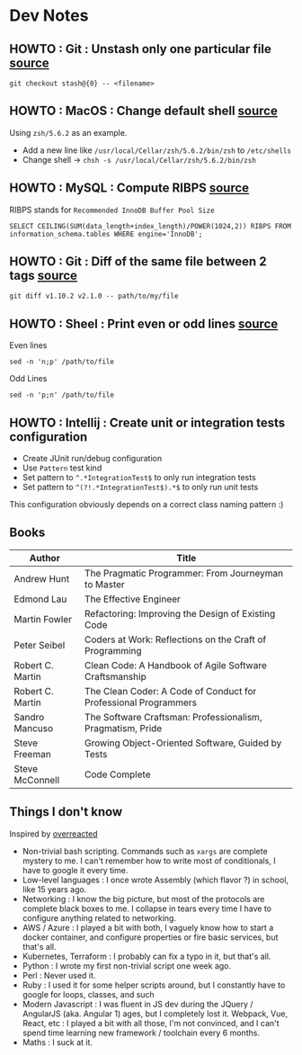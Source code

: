 # Dev Notes

## HOWTO : Git : Unstash only one particular file [source](https://stackoverflow.com/questions/15264553/how-to-unstash-only-certain-files/22555169)

`git checkout stash@{0} -- <filename>`

## HOWTO : MacOS : Change default shell [source](https://admin-serv.net/blog/560/debian-changer-le-shell-par-defaut-avec-chsh/)

Using `zsh/5.6.2` as an example.

- Add a new line like `/usr/local/Cellar/zsh/5.6.2/bin/zsh` to `/etc/shells`
- Change shell -> `chsh -s /usr/local/Cellar/zsh/5.6.2/bin/zsh`

## HOWTO : MySQL : Compute RIBPS [source](https://dba.stackexchange.com/questions/39467/mysql-performance-impact-of-increasing-innodb-buffer-pool-size)

RIBPS stands for `Recommended InnoDB Buffer Pool Size`

```
SELECT CEILING(SUM(data_length+index_length)/POWER(1024,2)) RIBPS FROM information_schema.tables WHERE engine='InnoDB';
```

## HOWTO : Git : Diff of the same file between 2 tags [source](https://stackoverflow.com/questions/3211809/how-to-compare-two-tags)

```
git diff v1.10.2 v2.1.0 -- path/to/my/file
```

## HOWTO : Sheel : Print even or odd lines [source](https://unix.stackexchange.com/questions/26723/print-odd-numbered-lines-print-even-numbered-lines)

Even lines
```
sed -n 'n;p' /path/to/file
```

Odd Lines
```
sed -n 'p;n' /path/to/file
```

## HOWTO : Intellij : Create unit or integration tests configuration

- Create JUnit run/debug configuration
- Use `Pattern` test kind
- Set pattern to `^.*IntegrationTest$` to only run integration tests
- Set pattern to `^(?!.*IntegrationTest$).*$` to only run unit tests

This configuration obviously depends on a correct class naming pattern :)

## Books

| Author | Title |
|---|--|
| Andrew Hunt | 	The Pragmatic Programmer: From Journeyman to Master |
| Edmond Lau |	The Effective Engineer |
| Martin Fowler |	Refactoring: Improving the Design of Existing Code |
| Peter Seibel |	Coders at Work: Reflections on the Craft of Programming |
| Robert C. Martin |	Clean Code: A Handbook of Agile Software Craftsmanship |
| Robert C. Martin |	The Clean Coder: A Code of Conduct for Professional Programmers |
| Sandro Mancuso |	The Software Craftsman: Professionalism, Pragmatism, Pride |
| Steve Freeman |	Growing Object-Oriented Software, Guided by Tests |
| Steve McConnell |	Code Complete |

## Things I don't know

Inspired by [overreacted](https://overreacted.io/things-i-dont-know-as-of-2018/)

- Non-trivial bash scripting. Commands such as `xargs` are complete mystery to me. I can't remember how to write most of conditionals, I have to google it every time.
- Low-level languages : I once wrote Assembly (which flavor ?) in school, like 15 years ago.
- Networking : I know the big picture, but most of the protocols are complete black boxes to me. I collapse in tears every time I have to configure anything related to networking.
- AWS / Azure : I played a bit with both, I vaguely know how to start a docker container, and configure properties or fire basic services, but that's all.
- Kubernetes, Terraform : I probably can fix a typo in it, but that's all.
- Python : I wrote my first non-trivial script one week ago.
- Perl : Never used it.
- Ruby : I used it for some helper scripts around, but I constantly have to google for loops, classes, and such
- Modern Javascript : I was fluent in JS dev during the JQuery / AngularJS (aka. Angular 1) ages, but I completely lost it. Webpack, Vue, React, etc : I played a bit with all those, I'm not convinced, and I can't spend time learning new framework / toolchain every 6 months.
- Maths : I suck at it.
